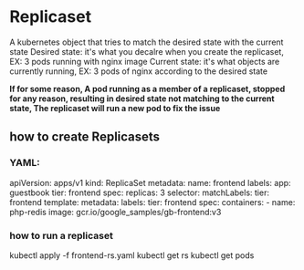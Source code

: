 # Replicaset
A kubernetes object that tries to match the desired state with the current state
Desired state: it's what you decalre when you create the replicaset, EX: 3 pods running with nginx image
Current state: it's what objects are currently running, EX: 3 pods of nginx according to the desired state

**If for some reason, A pod running as a member of a replicaset, stopped for any reason, resulting in desired state not matching to the current state, The replicaset will run a new pod to fix the issue**

## how to create Replicasets

### YAML: 
apiVersion: apps/v1
kind: ReplicaSet
metadata:
  name: frontend
  labels:
    app: guestbook
    tier: frontend
spec:
  replicas: 3
  selector:
    matchLabels:
      tier: frontend
  template:
    metadata:
      labels:
        tier: frontend
    spec:
      containers:
      - name: php-redis
        image: gcr.io/google_samples/gb-frontend:v3

### how to run a replicaset
kubectl apply -f frontend-rs.yaml
kubectl get rs
kubectl get pods

